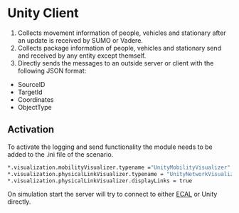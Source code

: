 # Unity Client
1. Collects movement information of people, vehicles and stationary after an update is received by SUMO or Vadere. <br>
2. Collects package information of people, vehicles and stationary send and received by any entity except themself.
3. Directly sends the messages to an outside server or client with the following JSON format:

- SourceID
- TargetId
- Coordinates
- ObjectType



## Activation
To activate the logging and send functionality the module needs to be added to the .ini file of the scenario.

```bash
*.visualization.mobilityVisualizer.typename ="UnityMobilityVisualizer"
*.visualization.physicalLinkVisualizer.typename = "UnityNetworkVisualizer"
*.visualization.physicalLinkVisualizer.displayLinks = true
```

On simulation start the server will try to connect to either [ECAL](https://github.com/skiunke/EventControllerAndLogger) or Unity directly.
